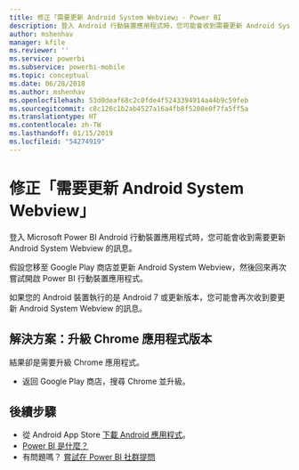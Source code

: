 ```yaml
---
title: 修正「需要更新 Android System Webview」- Power BI
description: 登入 Android 行動裝置應用程式時，您可能會收到需要更新 Android System Webview 的訊息。
author: mshenhav
manager: kfile
ms.reviewer: ''
ms.service: powerbi
ms.subservice: powerbi-mobile
ms.topic: conceptual
ms.date: 06/28/2018
ms.author: mshenhav
ms.openlocfilehash: 53d0deaf68c2c0fde4f5243394914a44b9c59feb
ms.sourcegitcommit: c8c126c1b2ab4527a16a4fb8f5208e0f7fa5ff5a
ms.translationtype: HT
ms.contentlocale: zh-TW
ms.lasthandoff: 01/15/2019
ms.locfileid: "54274919"
---
```

# <a name="fixing-need-to-update-android-system-webview"></a>修正「需要更新 Android System Webview」
登入 Microsoft Power BI Android 行動裝置應用程式時，您可能會收到需要更新 Android System Webview 的訊息。 

假設您移至 Google Play 商店並更新 Android System Webview，然後回來再次嘗試開啟 Power BI 行動裝置應用程式。 

如果您的 Android 裝置執行的是 Android 7 或更新版本，您可能會再次收到要更新 Android System Webview 的訊息。 

## <a name="solution-upgrade-your-version-of-the-chrome-app"></a>解決方案：升級 Chrome 應用程式版本
結果卻是需要升級 Chrome 應用程式。 

* 返回 Google Play 商店，搜尋 Chrome 並升級。

## <a name="next-steps"></a>後續步驟
* 從 Android App Store [下載 Android 應用程式](http://go.microsoft.com/fwlink/?LinkID=544867)。
* [Power BI 是什麼？](../../power-bi-overview.md)
* 有問題嗎？ [嘗試在 Power BI 社群提問](http://community.powerbi.com/)

